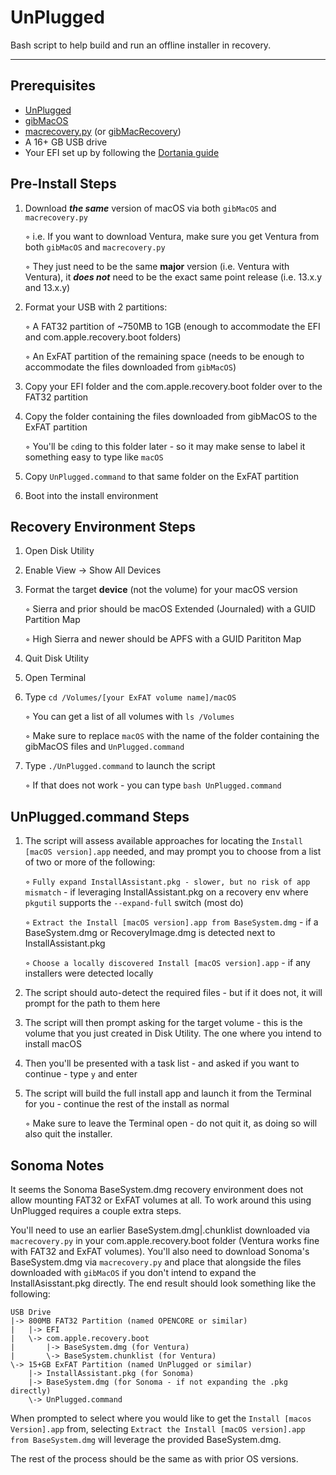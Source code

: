 # UnPlugged
Bash script to help build and run an offline installer in recovery.

***

## Prerequisites

* [UnPlugged](https://github.com/corpnewt/UnPlugged)
* [gibMacOS](https://github.com/corpnewt/gibMacOS)
* [macrecovery.py](https://github.com/acidanthera/OpenCorePkg/tree/master/Utilities/macrecovery) (or [gibMacRecovery](https://github.com/corpnewt/gibMacRecovery))
* A 16+ GB USB drive
* Your EFI set up by following the [Dortania guide](https://dortania.github.io/OpenCore-Install-Guide/)

## Pre-Install Steps

1. Download **_the same_** version of macOS via both `gibMacOS` and `macrecovery.py`

    ◦ i.e. If you want to download Ventura, make sure you get Ventura from both `gibMacOS` and `macrecovery.py`

    ◦ They just need to be the same **major** version (i.e. Ventura with Ventura), it **_does not_** need to be the exact same point release (i.e. 13.x.y and 13.x.y)

3. Format your USB with 2 partitions:
   
    ◦ A FAT32 partition of ~750MB to 1GB (enough to accommodate the EFI and com.apple.recovery.boot folders)

    ◦ An ExFAT partition of the remaining space (needs to be enough to accommodate the files downloaded from `gibMacOS`)

4. Copy your EFI folder and the com.apple.recovery.boot folder over to the FAT32 partition
5. Copy the folder containing the files downloaded from gibMacOS to the ExFAT partition

    ◦ You'll be `cd`ing to this folder later - so it may make sense to label it something easy to type like `macOS`

6. Copy `UnPlugged.command` to that same folder on the ExFAT partition
7. Boot into the install environment

## Recovery Environment Steps

1. Open Disk Utility
2. Enable View -> Show All Devices
3. Format the target **device** (not the volume) for your macOS version

     ◦ Sierra and prior should be macOS Extended (Journaled) with a GUID Partition Map

     ◦ High Sierra and newer should be APFS with a GUID Parititon Map

4. Quit Disk Utility
5. Open Terminal
6. Type `cd /Volumes/[your ExFAT volume name]/macOS`

    ◦ You can get a list of all volumes with `ls /Volumes`

    ◦ Make sure to replace `macOS` with the name of the folder containing the gibMacOS files and `UnPlugged.command`

8. Type `./UnPlugged.command` to launch the script

    ◦ If that does not work - you can type `bash UnPlugged.command`

## UnPlugged.command Steps

1. The script will assess available approaches for locating the `Install [macOS version].app` needed, and may prompt you to choose from a list of two or more of the following:
   
    ◦ `Fully expand InstallAssistant.pkg - slower, but no risk of app mismatch` - if leveraging InstallAssistant.pkg on a recovery env where `pkgutil` supports the `--expand-full` switch (most do)
   
    ◦ `Extract the Install [macOS version].app from BaseSystem.dmg` - if a BaseSystem.dmg or RecoveryImage.dmg is detected next to InstallAssistant.pkg
   
    ◦ `Choose a locally discovered Install [macOS version].app` - if any installers were detected locally
   
3. The script should auto-detect the required files - but if it does not, it will prompt for the path to them here
4. The script will then prompt asking for the target volume - this is the volume that you just created in Disk Utility.  The one where you intend to install macOS
5. Then you'll be presented with a task list - and asked if you want to continue - type `y` and enter
6. The script will build the full install app and launch it from the Terminal for you - continue the rest of the install as normal

    ◦ Make sure to leave the Terminal open - do not quit it, as doing so will also quit the installer.

## Sonoma Notes

It seems the Sonoma BaseSystem.dmg recovery environment does not allow mounting FAT32 or ExFAT volumes at all.  To work around this using UnPlugged requires a couple extra steps.

You'll need to use an earlier BaseSystem.dmg|.chunklist downloaded via `macrecovery.py` in your com.apple.recovery.boot folder (Ventura works fine with FAT32 and ExFAT volumes).  You'll also need to download Sonoma's BaseSystem.dmg via `macrecovery.py` and place that alongside the files downloaded with `gibMacOS` if you don't intend to expand the InstallAsisstant.pkg directly.  The end result should look something like the following:

```
USB Drive
|-> 800MB FAT32 Partition (named OPENCORE or similar)
|   |-> EFI
|   \-> com.apple.recovery.boot
|       |-> BaseSystem.dmg (for Ventura)
|       \-> BaseSystem.chunklist (for Ventura)
\-> 15+GB ExFAT Partition (named UnPlugged or similar)
    |-> InstallAssistant.pkg (for Sonoma)
    |-> BaseSystem.dmg (for Sonoma - if not expanding the .pkg directly)
    \-> UnPlugged.command
```

When prompted to select where you would like to get the `Install [macos Version].app` from, selecting `Extract the Install [macOS version].app from BaseSystem.dmg` will leverage the provided BaseSystem.dmg.

The rest of the process should be the same as with prior OS versions.
